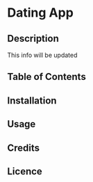# Dating App

## Description

This info will be updated

## Table of Contents

## Installation

## Usage 

## Credits

## Licence 


